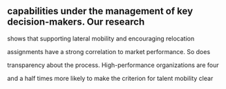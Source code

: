 ## capabilities under the management of key decision-makers. Our research

shows that supporting lateral mobility and encouraging relocation

assignments have a strong correlation to market performance. So does

transparency about the process. High-performance organizations are four

and a half times more likely to make the criterion for talent mobility clear